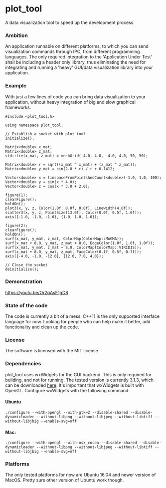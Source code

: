 # plot_tool
A data visualization tool to speed up the development process.

### Ambition
An application runnable on different platforms, to which you can send visualization commands through IPC, from different programming languages. The only required integration to the 'Application Under Test' shall be including a header only library, thus eliminating the need for integrating and running a 'heavy' GUI/data visualization library into your application. 

### Example
With just a few lines of code you can bring data visualization to your application, without heavy integration of big and slow graphical frameworks.
```
#include <plot_tool.h>

using namespace plot_tool;

// Establish a socket with plot_tool
initialize();  

Matrix<double> x_mat;
Matrix<double> z_mat;
std::tie(x_mat, z_mat) = meshGrid(-4.0, 4.0, -4.0, 4.0, 50, 50);

Matrix<double> r = sqrt((x_mat ^ x_mat) + (z_mat ^ z_mat));
Matrix<double> y_mat = sin(2.0 * r) / r + 0.1412;

Vector<double> x = linspaceFromPointsAndCount<double>(-1.0, 1.0, 100);
Vector<double> y = sin(x * 4.0);
Vector<double> z = cos(x * 3.0 + 2.0);

figure(1);
clearFigure();
holdOn();
plot3(x, y, z, Color(1.0f, 0.0f, 0.0f), Linewidth(4.0f));
scatter3(x, y, z, PointSize(13.0f), Color(0.0f, 0.5f, 1.0f));
axis({-1.0, -1.0, -1.0}, {1.0, 1.0, 1.0});

figure(2);
clearFigure();
holdOn();
surf(x_mat, y_mat, z_mat, ColorMap(ColorMap::MAGMA));
surf(x_mat + 8.0, y_mat, z_mat + 8.0, EdgeColor(1.0f, 1.0f, 1.0f));
surf(x_mat, y_mat, z_mat + 8.0, ColorMap(ColorMap::VIRIDIS));
surf(x_mat + 8.0, y_mat, z_mat, FaceColor(0.1f, 0.5f, 0.7f));
axis({-4.0, -1.0, -12.0}, {12.0, 7.0, 4.0});

// Close the socket
deinitialize();
```

### Demonstration
https://youtu.be/Or2qAsF1gD8

### State of the code
The code is currently a bit of a mess. C++11 is the only supported interface language for now. Looking for people who can help make it better, add functionality and clean up the code.

### License
The software is licensed with the MIT license.

### Dependencies
plot_tool uses wxWidgets for the GUI backend. This is only required for building, and not for running. The tested version is currently 3.1.3, which can be downloaded [here](https://github.com/wxWidgets/wxWidgets/releases/download/v3.1.3/wxWidgets-3.1.3.zip). It's important that wxWidgets is built with OpenGL.
Configure wxWidgets with the following command:
#### Ubuntu
```./configure --with-opengl --with-gtk=2 --disable-shared --disable-dynamicloader --without-libpng --without-libjpeg --without-libtiff --without-libjbig --enable-svg=off```

#### Mac:
```./configure --with-opengl --with-osx_cocoa --disable-shared --disable-dynamicloader --without-libpng --without-libjpeg --without-libtiff --without-libjbig --enable-svg=off```


### Platforms
The only tested platforms for now are Ubuntu 16.04 and newer version of MacOS. Pretty sure other version of Ubuntu work though.
